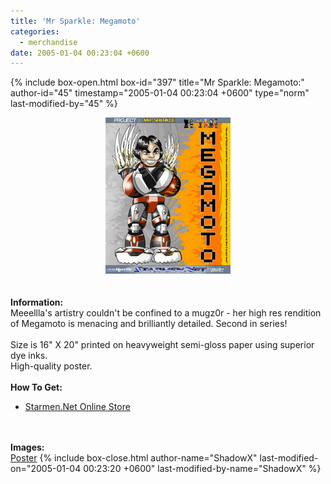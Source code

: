 ```yaml
---
title: 'Mr Sparkle: Megamoto'
categories:
  - merchandise
date: 2005-01-04 00:23:04 +0600
---
```

{% include box-open.html box-id="397" title="Mr Sparkle: Megamoto:" author-id="45" timestamp="2005-01-04 00:23:04 +0600" type="norm" last-modified-by="45" %}
	<center>
	<img src="/merchandise/images/smn_msm_title.jpg" border="0" alt="Mr Sparkle: Megamoto" />
	</center>
	<br /><br />
	<b>Information:</b>
	<br />
	Meeellla's artistry couldn't be confined to a mugz0r - her high res rendition of 
	Megamoto is menacing and brilliantly detailed. Second in series!
	<br /><br />
	Size is 16" X 20" printed on heavyweight semi-gloss paper using superior dye inks.  
	High-quality poster.
	<br /><br />
	<b>How To Get:</b>
	<br />
	<ul>
	<li><a href="http://www.cafeshops.com/starmen.7680375">Starmen.Net Online Store</a></li>
	</ul>
	<br /><br />
	<b>Images:</b>
	<br />
	<a href="/merchandise/images/smn_msm_poster.jpg">Poster</a>
{% include box-close.html author-name="ShadowX" last-modified-on="2005-01-04 00:23:20 +0600" last-modified-by-name="ShadowX" %}
